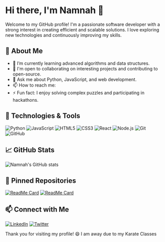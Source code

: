 # Hi there, I'm Namnah 👋

Welcome to my GitHub profile! I'm a passionate software developer with a strong interest in creating efficient and scalable solutions. I love exploring new technologies and continuously improving my skills.

## 🚀 About Me

- 🌱 I’m currently learning advanced algorithms and data structures.
- 💼 I'm open to collaborating on interesting projects and contributing to open-source.
- 💬 Ask me about Python, JavaScript, and web development.
- 📫 How to reach me: 
- ⚡ Fun fact: I enjoy solving complex puzzles and participating in hackathons.

## 🔧 Technologies & Tools

![Python](https://img.shields.io/badge/-Python-3776AB?style=flat-square&logo=python&logoColor=white)
![JavaScript](https://img.shields.io/badge/-JavaScript-F7DF1E?style=flat-square&logo=javascript&logoColor=black)
![HTML5](https://img.shields.io/badge/-HTML5-E34F26?style=flat-square&logo=html5&logoColor=white)
![CSS3](https://img.shields.io/badge/-CSS3-1572B6?style=flat-square&logo=css3&logoColor=white)
![React](https://img.shields.io/badge/-React-61DAFB?style=flat-square&logo=react&logoColor=black)
![Node.js](https://img.shields.io/badge/-Node.js-339933?style=flat-square&logo=node.js&logoColor=white)
![Git](https://img.shields.io/badge/-Git-F05032?style=flat-square&logo=git&logoColor=white)
![GitHub](https://img.shields.io/badge/-GitHub-181717?style=flat-square&logo=github&logoColor=white)

## 📈 GitHub Stats

![Namnah's GitHub stats](https://github-readme-stats.vercel.app/api?username=namnah&show_icons=true&theme=radical)


## 📌 Pinned Repositories



[![ReadMe Card](https://github-readme-stats.vercel.app/api/pin/?username=namnah&repo=awesome-project&theme=radical)](https://github.com/namnah/awesome-project)
[![ReadMe Card](https://github-readme-stats.vercel.app/api/pin/?username=namnah&repo=another-cool-project&theme=radical)](https://github.com/namnah/another-cool-project)

## 📫 Connect with Me

[![LinkedIn](https://img.shields.io/badge/-LinkedIn-0077B5?style=flat-square&logo=linkedin&logoColor=white)](https://www.linkedin.com/in/namnah)
[![Twitter](https://img.shields.io/badge/-Twitter-1DA1F2?style=flat-square&logo=twitter&logoColor=white)](https://twitter.com/namnah)

Thank you for visiting my profile! 😄
I am away due to my Karate Classes

